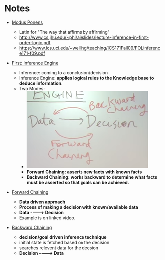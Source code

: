 <!-- TITLE: Forward And Backward Chaining -->
<!-- SUBTITLE: A quick summary of Forward And Backward Chaining -->

# Notes
* [Modus Ponens](https://www.youtube.com/watch?v=NTSZMdGlo4g)
	* Latin for "The way that affirms by affirming"
	* http://www.cs.jhu.edu/~phi/ai/slides/lecture-inference-in-first-order-logic.pdf
	* https://www.ics.uci.edu/~welling/teaching/ICS171Fall09/FOLinference171-f09.pdf


* [First: Inference Engine](https://www.youtube.com/watch?v=aVwcNDKXcHU)
	* Inference: coming to a conclusion/decision
	* Inference Engine: **applies logical rules to the Knowledge base to deduce information**.
	* Two Modes: 
		* ![Infengine](/uploads/images/infengine.png "Infengine")
		* **Forward Chaining: asserts new facts with known facts**
		* **Backward Chaining: works backward to determine what facts must be asserted so that goals can be achieved.**
		
* [Forward Chaining](https://www.youtube.com/watch?v=PBTSdx_C9WM)
	* **Data driven approach**
	* **Process of making a decision with known/available data**
	* **Data ----> Decision**
	* Example is on linked video.

* [Backward Chaining](https://www.youtube.com/watch?v=W5O8QAWu-OM)
	* **decision/goal driven inference technique**
	* initial state is fetched based on the decision
	* searches relevent data for the decsion
	* **Decision ----> Data**
